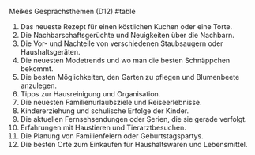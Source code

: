 Meikes Gesprächsthemen (D12)
#table 
1. Das neueste Rezept für einen köstlichen Kuchen oder eine Torte.
2. Die Nachbarschaftsgerüchte und Neuigkeiten über die Nachbarn.
3. Die Vor- und Nachteile von verschiedenen Staubsaugern oder Haushaltsgeräten.
4. Die neuesten Modetrends und wo man die besten Schnäppchen bekommt.
5. Die besten Möglichkeiten, den Garten zu pflegen und Blumenbeete anzulegen.
6. Tipps zur Hausreinigung und Organisation.
7. Die neuesten Familienurlaubsziele und Reiseerlebnisse.
8. Kindererziehung und schulische Erfolge der Kinder.
9. Die aktuellen Fernsehsendungen oder Serien, die sie gerade verfolgt.
10. Erfahrungen mit Haustieren und Tierarztbesuchen.
11. Die Planung von Familienfeiern oder Geburtstagspartys.
12. Die besten Orte zum Einkaufen für Haushaltswaren und Lebensmittel.